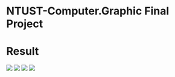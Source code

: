 # NTUST-Computer.Graphic Final Project


# Result
![](https://i.imgur.com/tSBnqLR.jpg)
![](https://i.imgur.com/bnG7em8.jpg)
![](https://i.imgur.com/tsFYP7E.png)
![](https://i.imgur.com/LlwMvcR.png)
